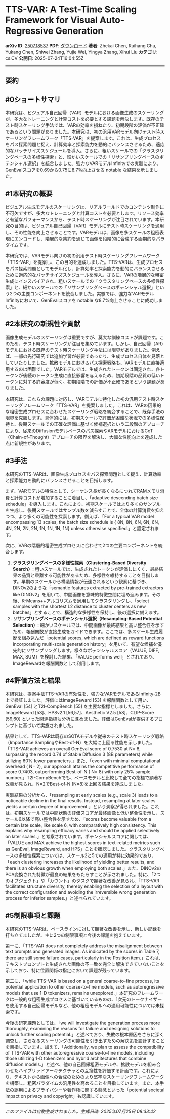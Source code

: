 # TTS-VAR: A Test-Time Scaling Framework for Visual Auto-Regressive   Generation

**arXiv ID**: [2507.18537](http://arxiv.org/abs/2507.18537v1)
**PDF**: [ダウンロード](http://arxiv.org/pdf/2507.18537v1.pdf)
**著者**: Zhekai Chen, Ruihang Chu, Yukang Chen, Shiwei Zhang, Yujie Wei, Yingya Zhang, Xihui Liu
**カテゴリ**: cs.CV
**公開日**: 2025-07-24T16:04:55Z

---

## 要約

## #0ショートサマリ
本研究は、ビジュアル自己回帰（VAR）モデルにおける画像生成のスケーリングが、多大なトレーニングと計算コストを必要とする課題を解決します。既存のテスト時スケーリング手法では、VARの効率を損ねたり、初期段階の評価が不正確であるという問題がありました。本研究は、初の汎用VARモデル向けテスト時スケーリングフレームワーク「TTS-VAR」を提案します。これは、生成プロセスをパス探索問題と捉え、計算効率と探索能力を動的にバランスさせるため、適応的なバッチサイズスケジュールを導入。さらに、粗いスケールでの「クラスタリングベースの多様性探索」と、細かいスケールでの「リサンプリングベースのポテンシャル選択」を統合しました。強力なVARモデルInfinityでの実験により、GenEvalスコアを0.69から0.75に8.7%向上させる notable な結果を示しました。

## #1本研究の概要
ビジュアル生成モデルのスケーリングは、リアルワールドでのコンテンツ制作に不可欠ですが、多大なトレーニングと計算コストを必要とします。リソース効率と有望なパフォーマンスから、テスト時スケーリングが注目されています。本研究の目的は、ビジュアル自己回帰（VAR）モデルにテスト時スケーリングを適用し、その性能を向上させることです。VARモデルは、画像を多スケールの粗密表現にエンコードし、階層的な集約を通じて画像を段階的に合成する画期的なパラダイムです。

本研究では、VARモデル向けの初の汎用テスト時スケーリングフレームワーク「TTS-VAR」を提案し、この目的を達成しました。TTS-VARは、生成プロセスをパス探索問題としてモデル化し、計算効率と探索能力を動的にバランスさせるために適応的なバッチサイズスケジュールを導入。さらに、VARの階層的な粗密生成にインスパイアされ、粗いスケールでの「クラスタリングベースの多様性探索」と、細かいスケールでの「リサンプリングベースのポテンシャル選択」という2つの主要コンポーネントを統合しました。実験では、強力なVARモデルInfinityにおいて、GenEvalスコアを notable な8.7%向上させることに成功しました。

## #2本研究の新規性や貢献
画像生成モデルのスケーリングは重要ですが、莫大な訓練コストが課題です。このため、テスト時スケーリングが注目を集めています。しかし、自己回帰（AR）モデルにおける既存のテスト時スケーリング手法には限界がありました。例えば、一部の先行研究では追加学習が必要であったり、生成プロセス自体を見落としていたりしました。拡散モデルにおけるパス探索戦略も、VARモデルに直接適用するのは困難でした。VARモデルでは、生成されたトークンは固定され、各トークンが後続のトークン生成に直接影響を与えるため、初期段階の品質の低いトークンに対する許容度が低く、初期段階での評価が不正確であるという課題がありました。

本研究は、これらの課題に対応し、VARモデルに特化した初の汎用テスト時スケーリングフレームワーク「TTS-VAR」を提案しました。これは、VARの因果的な粗密生成プロセスに合わせたスケーリング戦略を統合することで、既存手法の限界を克服します。具体的には、初期スケールで評価が困難な状況での多様性保持と、後期スケールでの正確な評価に基づく候補選択という二段階のアプローチにより、従来のDiffusionモデルベースのパス探索やARモデルにおけるCoT（Chain-of-Thought）アプローチの限界を解決し、大幅な性能向上を達成した点に新規性があります。

## #3手法
本研究のTTS-VARは、画像生成プロセスをパス探索問題として捉え、計算効率と探索能力を動的にバランスさせることを目指します。

まず、VARモデルの特性として、シーケンス長が長くなるにつれてRAMメモリ消費と計算コストが増加することに着目し、「adaptive descending batch size schedule」を導入します。これにより、初期スケールではより多くのサンプルを生成し、後期スケールではサンプル数を減らすことで、全体の計算消費を抑えつつ、より多くの可能性を探索します。例えば、「For a typical VAR model encompassing 13 scales, the batch size schedule is { 8N, 8N, 6N, 6N, 6N, 4N, 2N, 2N, 2N, 1N, 1N, 1N, 1N} unless otherwise specified.」と設定されます。

次に、VARの階層的粗密生成プロセスに合わせて2つの主要コンポーネントを統合します。
1. **クラスタリングベースの多様性探索（Clustering-Based Diversity Search）**: 粗いスケールでは、生成されたトークンが評価しにくく、最終結果の品質と乖離する可能性があるため、多様性を維持することを目指します。早期のスケールから構造情報が伝達されるという観察に基づき、DINOv2のような「semantic features extracted by pre-trained extractors like DINOv2」を用いて、中間画像を意味的特徴空間に埋め込みます。その後、K-Means++アルゴリズムを適用してクラスタリングし、「select samples with the shortest L2 distance to cluster centers as new batches」とすることで、構造的な多様性を保持し、後の選択に備えます。
2. **リサンプリングベースのポテンシャル選択（Resampling-Based Potential Selection）**: 細かいスケールでは、中間画像が最終結果と高い整合性を示すため、報酬関数が直接生成をガイドできます。ここでは、多スケール生成履歴を組み込んだ「potential scores, which are defined as reward functions incorporating multi-scale generation history」を用いて、有望な候補を優先的にリサンプリングします。様々なポテンシャルスコア（VALUE, DIFF, MAX, SUM）を検討した結果、「VALUE performs well」とされており、ImageRewardを報酬関数として利用します。

## #4評価方法と結果
本研究は、提案手法TTS-VARの有効性を、強力なVARモデルであるInfinity-2B上で検証しました。評価にはImageReward [53] を報酬関数として用い、GenEval [54] とT2I-CompBench [55] を主要な指標としました。さらに、ImageReward [53]、HPSv2.1 [56,57]、Aesthetic V2.5 [58]、CLIP-Score [59,60] といった関連指標も分析に含めました。評価はGenEvalが提供するプロンプトに基づいて実施されました。

結果として、TTS-VARは既存のSOTAモデルや従来のテスト時スケーリング戦略（Importance SamplingやBest-of-N）を大幅に上回る性能を示しました。「TTS-VAR achieves an overall GenEval score of 0.7530 at N= 8, surpassing the record 0.74 of Stable Diffusion 3 (8B parameters) while utilizing 60% fewer parameters.」また、「even with minimal computational overhead ( N= 2), our approach attains the competitive performance of score 0.7403, outperforming Best-of-N ( N= 8) with only 25% sample number.」T2I-CompBenchでも、ベースモデルと比較して全ての指標で顕著な改善が見られ、N=2でBest-of-N (N=8)を上回る結果を達成しました。

実験結果の分析から、「resampling at early scales (e.g., scale 3) leads to a noticeable decline in the final results. Instead, resampling at later scales yields a certain degree of improvement.」という洞察が得られました。これは、初期スケールでは中間状態の評価スコアが最終画像と低い整合性を示し、スケール6以降で高い整合性を示すため、「scores become valuable from a certain late scale, like scale 6, with comparatively high consistency. This explains why resampling efficacy varies and should be applied selectively on later scales.」と考察されています。ポテンシャルスコアに関しては、「VALUE and MAX achieve the highest scores in text-related metrics such as GenEval, ImageReward, and HPS」ことを確認しました。クラスタリングベースの多様性探索については、スケール2と5での適用が特に効果的であり、「each clustering increases the likelihood of yielding better results, and there is an obvious growth when employing both scales.」また、DINOv2のPCA変換された特徴が最良の結果をもたらすことが示されました。特に、「2つのオブジェクト」や「カウント」のタスクで顕著な改善が見られ、「TTS-VAR facilitates structure diversity, thereby enabling the selection of a layout with the correct configuration and avoiding the irreversible wrong generation process for inferior samples.」と述べられています。

## #5制限事項と課題
本研究のTTS-VARは、ベースラインに対して顕著な改善を示し、新しい記録を打ち立てましたが、主に2つの制限事項と今後の課題を抱えています。

第一に、「TTS-VAR does not completely address the misalignment between text prompts and generated images. As indicated by the scores in Table 7, there are still some failure cases, particularly in the Position item.」これは、テキストプロンプトと生成された画像の不一致を完全に解決できていないことを示しており、特に位置関係の指定において課題が残っています。

第二に、「while TTS-VAR is based on a general coarse-to-fine process, its potential application to other coarse-to-fine models, such as autoregressive models that use 1-D tokenizers, remains unexplored.」本研究のフレームワークは一般的な粗密生成プロセスに基づいているものの、1次元のトークナイザーを使用する自己回帰モデルなど、他の粗密モデルへの適用可能性については未探索です。

今後の研究課題としては、「we will investigate the generation process more thoroughly, examining the reasons for failure and designing solutions to unlock further scaling potential.」と述べており、失敗の根本原因をさらに深く調査し、さらなるスケーリングの可能性を引き出すための解決策を設計することを目指しています。加えて、「Additionally, we plan to assess the compatibility of TTS-VAR with other autoregressive coarse-to-fine models, including those utilizing 1-D tokenizers and hybrid architectures that combine diffusion models.」と述べ、他の自己回帰粗密モデルや、拡散モデルを組み合わせたハイブリッドアーキテクチャとの互換性を評価する計画です。これにより、テキストから画像への合成のためのより堅牢なスケーリングフレームワークを構築し、粗密パラダイムの汎用性を高めることを目指しています。また、本手法の誤用によるプライバシーや著作権に関する懸念といった「potential societal impact on privacy and copyright」も認識しています。

---

*このファイルは自動生成されました。生成日時: 2025年07月25日 08:33:42*
